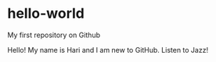 # hello-world
My first repository on Github

Hello!
My name is Hari and I am new to GitHub.
Listen to Jazz!
